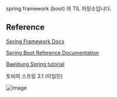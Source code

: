
spring framework (boot) 의 TIL 저장소입니다.  
  
<h2>Reference</h2>

[Spring Framework Docs](https://docs.spring.io/spring-framework/docs/)
  
[Spring Boot Reference Documentation](https://docs.spring.io/spring-boot/docs/current/reference/htmlsingle/#legal)

[Baeldung Spring tutorial](https://www.baeldung.com/spring-tutorial)
 
토비의 스프링 3.1 (이일민)

![image](https://user-images.githubusercontent.com/53042858/230804779-37d4b26b-3b87-4866-842b-fd0b5cda7bb1.png)

  
